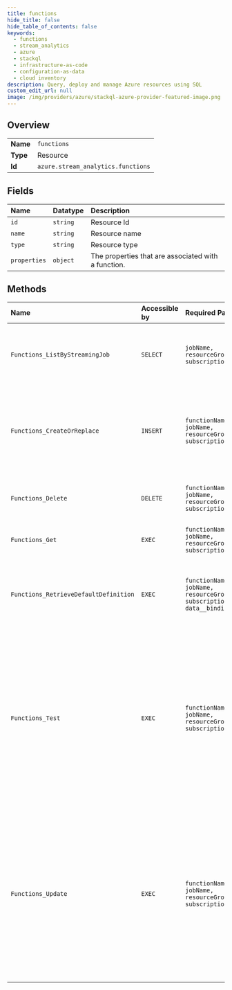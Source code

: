 ```yaml
---
title: functions
hide_title: false
hide_table_of_contents: false
keywords:
  - functions
  - stream_analytics
  - azure    
  - stackql
  - infrastructure-as-code
  - configuration-as-data
  - cloud inventory
description: Query, deploy and manage Azure resources using SQL
custom_edit_url: null
image: /img/providers/azure/stackql-azure-provider-featured-image.png
---
```

  
    

## Overview
<table><tbody>
<tr><td><b>Name</b></td><td><code>functions</code></td></tr>
<tr><td><b>Type</b></td><td>Resource</td></tr>
<tr><td><b>Id</b></td><td><code>azure.stream_analytics.functions</code></td></tr>
</tbody></table>

## Fields
| Name | Datatype | Description |
|:-----|:---------|:------------|
| `id` | `string` | Resource Id |
| `name` | `string` | Resource name |
| `type` | `string` | Resource type |
| `properties` | `object` | The properties that are associated with a function. |
## Methods
| Name | Accessible by | Required Params | Description |
|:-----|:--------------|:----------------|:------------|
| `Functions_ListByStreamingJob` | `SELECT` | `jobName, resourceGroupName, subscriptionId` | Lists all of the functions under the specified streaming job. |
| `Functions_CreateOrReplace` | `INSERT` | `functionName, jobName, resourceGroupName, subscriptionId` | Creates a function or replaces an already existing function under an existing streaming job. |
| `Functions_Delete` | `DELETE` | `functionName, jobName, resourceGroupName, subscriptionId` | Deletes a function from the streaming job. |
| `Functions_Get` | `EXEC` | `functionName, jobName, resourceGroupName, subscriptionId` | Gets details about the specified function. |
| `Functions_RetrieveDefaultDefinition` | `EXEC` | `functionName, jobName, resourceGroupName, subscriptionId, data__bindingType` | Retrieves the default definition of a function based on the parameters specified. |
| `Functions_Test` | `EXEC` | `functionName, jobName, resourceGroupName, subscriptionId` | Tests if the information provided for a function is valid. This can range from testing the connection to the underlying web service behind the function or making sure the function code provided is syntactically correct. |
| `Functions_Update` | `EXEC` | `functionName, jobName, resourceGroupName, subscriptionId` | Updates an existing function under an existing streaming job. This can be used to partially update (ie. update one or two properties) a function without affecting the rest the job or function definition. |
